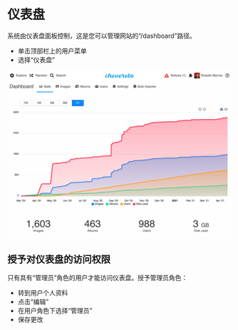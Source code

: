 # 仪表盘

系统由仪表盘面板控制，这是您可以管理网站的“/dashboard”路径。

- 单击顶部栏上的用户菜单
- 选择“仪表盘”

![仪表盘](/screen/dashboard_3.19.png)

## 授予对仪表盘的访问权限

只有具有“管理员”角色的用户才能访问仪表盘。授予管理员角色：

- 转到用户个人资料
- 点击“编辑”
- 在用户角色下选择“管理员”
- 保存更改
